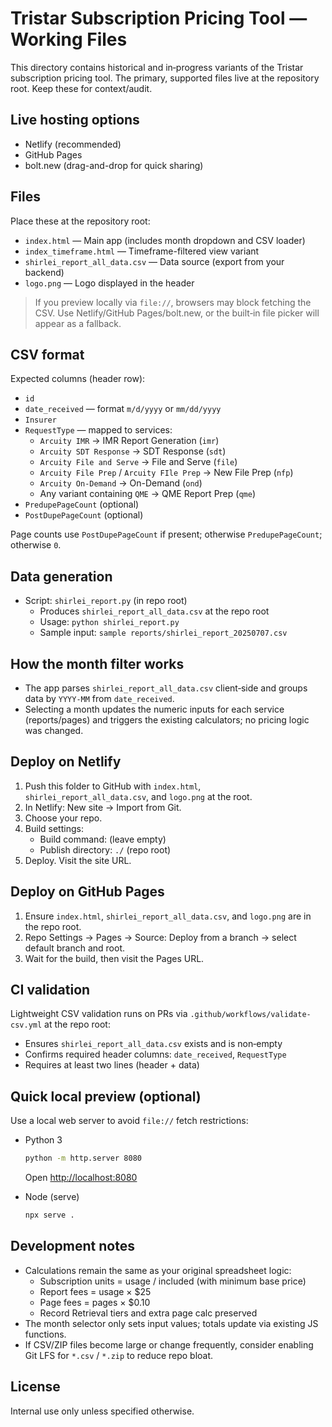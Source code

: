 # Tristar Subscription Pricing Tool — Working Files

This directory contains historical and in‑progress variants of the Tristar subscription pricing tool. The primary, supported files live at the repository root. Keep these for context/audit.

## Live hosting options

- Netlify (recommended)
- GitHub Pages
- bolt.new (drag-and-drop for quick sharing)

## Files

Place these at the repository root:

- `index.html` — Main app (includes month dropdown and CSV loader)
- `index_timeframe.html` — Timeframe-filtered view variant
- `shirlei_report_all_data.csv` — Data source (export from your backend)
- `logo.png` — Logo displayed in the header

> If you preview locally via `file://`, browsers may block fetching the CSV. Use Netlify/GitHub Pages/bolt.new, or the built‑in file picker will appear as a fallback.

## CSV format

Expected columns (header row):

- `id`
- `date_received` — format `m/d/yyyy` or `mm/dd/yyyy`
- `Insurer`
- `RequestType` — mapped to services:
  - `Arcuity IMR` → IMR Report Generation (`imr`)
  - `Arcuity SDT Response` → SDT Response (`sdt`)
  - `Arcuity File and Serve` → File and Serve (`file`)
  - `Arcuity File Prep` / `Arcuity FIle Prep` → New File Prep (`nfp`)
  - `Arcuity On-Demand` → On-Demand (`ond`)
  - Any variant containing `QME` → QME Report Prep (`qme`)
- `PredupePageCount` (optional)
- `PostDupePageCount` (optional)

Page counts use `PostDupePageCount` if present; otherwise `PredupePageCount`; otherwise `0`.

## Data generation

- Script: `shirlei_report.py` (in repo root)
  - Produces `shirlei_report_all_data.csv` at the repo root
  - Usage: `python shirlei_report.py`
  - Sample input: `sample reports/shirlei_report_20250707.csv`

## How the month filter works

- The app parses `shirlei_report_all_data.csv` client‑side and groups data by `YYYY-MM` from `date_received`.
- Selecting a month updates the numeric inputs for each service (reports/pages) and triggers the existing calculators; no pricing logic was changed.

## Deploy on Netlify

1. Push this folder to GitHub with `index.html`, `shirlei_report_all_data.csv`, and `logo.png` at the root.
2. In Netlify: New site → Import from Git.
3. Choose your repo.
4. Build settings:
   - Build command: (leave empty)
   - Publish directory: `./` (repo root)
5. Deploy. Visit the site URL.

## Deploy on GitHub Pages

1. Ensure `index.html`, `shirlei_report_all_data.csv`, and `logo.png` are in the repo root.
2. Repo Settings → Pages → Source: Deploy from a branch → select default branch and root.
3. Wait for the build, then visit the Pages URL.

## CI validation

Lightweight CSV validation runs on PRs via `.github/workflows/validate-csv.yml` at the repo root:

- Ensures `shirlei_report_all_data.csv` exists and is non‑empty
- Confirms required header columns: `date_received`, `RequestType`
- Requires at least two lines (header + data)

## Quick local preview (optional)

Use a local web server to avoid `file://` fetch restrictions:

- Python 3

  ```bash
  python -m http.server 8080
  ```

  Open [http://localhost:8080](http://localhost:8080)

- Node (serve)

  ```bash
  npx serve .
  ```

## Development notes

- Calculations remain the same as your original spreadsheet logic:
  - Subscription units = usage / included (with minimum base price)
  - Report fees = usage × $25
  - Page fees = pages × $0.10
  - Record Retrieval tiers and extra page calc preserved
- The month selector only sets input values; totals update via existing JS functions.
- If CSV/ZIP files become large or change frequently, consider enabling Git LFS for `*.csv` / `*.zip` to reduce repo bloat.

## License

Internal use only unless specified otherwise.
